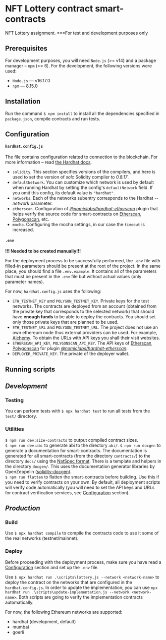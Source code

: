 # NFT Lottery contract smart-contracts

NFT Lottery assignment. ***For test and development purposes only

## Prerequisites

For development purposes, you will need `Node.js` (>= v14) and a package manager – `npm` (>= 6). For the development, the following versions were used:
-   `Node.js` — v16.17.0
-   `npm` — 8.15.0

## Installation

Run the command `$ npm install` to install all the dependencies specified in `package.json`, compile contracts and run tests.

## Configuration

#### `hardhat.config.js`
The file contains configuration related to connection to the blockchain. For more information – read [the Hardhat docs](https://hardhat.org/config/).
-   `solidity`. This section specifies versions of the compilers, and here is used to set the version of _solc_ Solidity compiler to _0.8.17_.
-   `defaultNetwork`. You can customize which network is used by default when running Hardhat by setting the config's `defaultNetwork` field. If you omit this config, its default value is `"hardhat"`.
-   `networks`. Each of the networks subentry corresponds to the Hardhat _--network_ parameter.
-   `etherscan`. Configuration of [_@nomiclabs/hardhat-etherscan_](https://hardhat.org/plugins/nomiclabs-hardhat-etherscan.html) plugin that helps verify the source code for smart-contracts on [Etherscan](https://etherscan.io/), [Polygonscan](https://polygonscan.com/), etc.
-   `mocha`. Configuring the mocha settings, in our case the `timeout` is increased.

#### `.env`
**!!! Needed to be created manually!!!**

For the deployment process to be successfully performed, the `.env` file with filled-in parameters should be present at the root of the project. In the same place, you should find a file `.env.example`. It contains all of the parameters that must be present in the `.env` file but without actual values (only parameter names).

For now, `hardhat.config.js` uses the following:
-   `ETH_TESTNET_KEY` and `POLYGON_TESTNET_KEY`. Private keys for the test networks. The contracts are deployed from an account (obtained from the private key that corresponds to the selected network) that should have **enough funds** to be able to deploy the contracts. You should set only those private keys that are planned to be used.
-   `ETH_TESTNET_URL` and `POLYGON_TESTNET_URL`. The project does not use an own ethereum node thus external providers can be used. For example, [Alchemy](https://www.alchemyapi.io/). To obtain the URLs with API keys you shall their visit websites.
-   `ETHERSCAN_API_KEY`, `POLYGONSCAN_API_KEY`. The API keys of [Etherscan](https://etherscan.io/), [Polygonscan](https://polygonscan.com/) for plugin [_@nomiclabs/hardhat-etherscan_](https://hardhat.org/plugins/nomiclabs-hardhat-etherscan.html).
-   `DEPLOYER_PRIVATE_KEY`. The private of the deployer wallet.

## Running scripts

## _Development_

### Testing

You can perform tests with `$ npx hardhat test` to run all tests from the `test/` directory.

### Utilities

`$ npm run dev:size-contracts` to output compiled contract sizes.<br>
`$ npm run dev:abi` to generate abi to the directory `abi/`.
`$ npm run docgen` to generate a documentation for smart-contracts. The documentation is generated for all smart-contracts (from the directory `contracts/`) to the directory `docs/` using the [NatSpec format](https://docs.soliditylang.org/en/v0.8.7/natspec-format.html). There is a template and helpers in the directory `docgen/`. This uses the documentation generator libraries by OpenZeppelin ([solidity-docgen](https://github.com/OpenZeppelin/solidity-docgen)).<br>
`$ npm run flatten` to flatten the smart-contracts before building. Use this if you need to verify contracts on your own. By default, all deployment scripts will verify code automatically (you will need to set the API keys and URLs for contract verification services, see [Configuration](#Configuration) section).

## _Production_

### Build

Use `$ npx hardhat compile` to compile the contracts code to use it some of the real networks (testnet/mainnet).

### Deploy

Before proceeding with the deployment process, make sure you have read a [Configuration](#Configuration) section and set up the `.env` file.

Use `$ npx hardhat run .\scripts\lottery.js --network <network-name>` to deploy the contract on the networks that are configured in the `hardhat.config.js`. In order to update the implementation, you can use `npx hardhat run .\scripts\update-implementation.js --network <network-name>`. Both scripts are going to verify the implementation contracts automatically.

For now, the following Ethereum networks are supported:
-   hardhat (development, default)
-   mumbai
-   goerli
